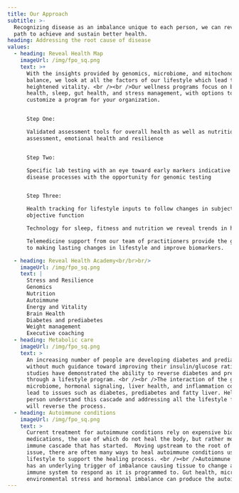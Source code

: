 ```yaml
---
title: Our Approach
subtitle: >-
  Recognizing disease as an imbalance unique to each person, we can reveal a
  path to achieve and sustain better health.
heading: Addressing the root cause of disease
values:
  - heading: Reveal Health Map
    imageUrl: /img/fpo_sq.png
    text: >+
      With the insights provided by genomics, microbiome, and mitochondria
      balance, we look at all the factors of our lifestyle which lead to
      heightened vitality. <br /><br />Our wellness programs focus on brain
      health, sleep, gut health, and stress management, with options to
      customize a program for your organization.


      Step One:

      Validated assessment tools for overall health as well as nutritional
      assessment, emotional health and resilience  


      Step Two:

      Specific lab testing with an eye toward early markers indicative of
      disease processes with the opportunity for genomic testing


      Step Three:

      Health tracking for lifestyle inputs to follow changes in subjective and
      objective function

      Technology for sleep, fitness and nutrition we reveal trends in health.

      Telemedicine support from our team of practitioners provide the guidance
      to making lasting changes in lifestyle and improve biomarkers.

  - heading: Reveal Health Academy<br/br>br/>
    imageUrl: /img/fpo_sq.png
    text: |
      Stress and Resilience
      Genomics
      Nutrition
      Autoimmune
      Energy and Vitality
      Brain Health
      Diabetes and prediabetes
      Weight management
      Executive coaching
  - heading: Metabolic care
    imageUrl: /img/fpo_sq.png
    text: >
      An increasing number of people are developing diabetes and prediabetes,
      without much guidance toward improving their insulin/glucose ratio. Many
      studies have demonstrated the ability to reverse diabetes and prediabetes
      through a lifestyle program. <br /><br />The interaction of the gut
      microbiome, hormonal signaling, liver health, and inflammation combine to
      lead to issues such as diabetes, prediabetes and fatty liver. Helping a
      person understand this cascade and addressing all the lifestyle factors
      will reverse the process.
  - heading: Autoimmune conditions
    imageUrl: /img/fpo_sq.png
    text: >
      Current treatment for autoimmune conditions rely on expensive biological
      medications, the use of which do not heal the body, but rather modify the
      immune cascade that has started.  Moving upstream to the root of the
      issue, there are often many ways to heal autoimmune conditions using
      lifestyle to support the healing process. <br /><br />Autoimmune disease
      has an underlying trigger of imbalance causing tissue to change and the
      immune system to respond as it is programmed to. Gut health, microbiome,
      environmental stress and hormonal imbalance can produce the autoimmunity.
---
```


